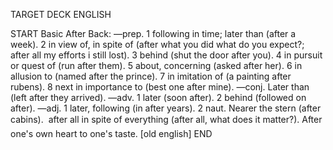 TARGET DECK
ENGLISH

START
Basic
After
Back: —prep. 1 following in time; later than (after a week). 2 in view of, in spite of (after what you did what do you expect?; after all my efforts i still lost). 3 behind (shut the door after you). 4 in pursuit or quest of (run after them). 5 about, concerning (asked after her). 6 in allusion to (named after the prince). 7 in imitation of (a painting after rubens). 8 next in importance to (best one after mine). —conj. Later than (left after they arrived). —adv. 1 later (soon after). 2 behind (followed on after). —adj. 1 later, following (in after years). 2 naut. Nearer the stern (after cabins).  after all in spite of everything (after all, what does it matter?). After one's own heart to one's taste. [old english]
END
